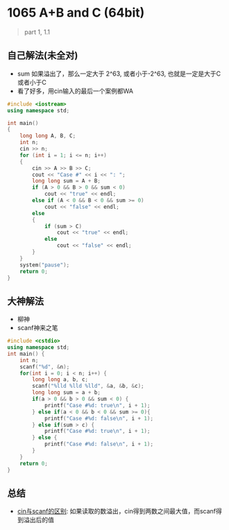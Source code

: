 # 1065 A+B and C (64bit)

> part 1, 1.1



## 自己解法(未全对)

- sum 如果溢出了，那么一定大于 2^63, 或者小于-2^63, 也就是一定是大于C或者小于C
- 看了好多，用cin输入的最后一个案例都WA

```c++
#include <iostream>
using namespace std;

int main()
{
    long long A, B, C;
    int n;
    cin >> n;
    for (int i = 1; i <= n; i++)
    {
        cin >> A >> B >> C;
        cout << "Case #" << i << ": ";
        long long sum = A + B;
        if (A > 0 && B > 0 && sum < 0)
            cout << "true" << endl;
        else if (A < 0 && B < 0 && sum >= 0)
            cout << "false" << endl;
        else
        {
            if (sum > C)
                cout << "true" << endl;
            else
                cout << "false" << endl;
        }
    }
    system("pause");
    return 0;
}
```



## 大神解法

- 柳神
- scanf神来之笔

```c++
#include <cstdio>
using namespace std;
int main() {
    int n;
    scanf("%d", &n);
    for(int i = 0; i < n; i++) {
        long long a, b, c;
        scanf("%lld %lld %lld", &a, &b, &c);
        long long sum = a + b;
        if(a > 0 && b > 0 && sum < 0) {
            printf("Case #%d: true\n", i + 1);
        } else if(a < 0 && b < 0 && sum >= 0){
            printf("Case #%d: false\n", i + 1);
        } else if(sum > c) {
            printf("Case #%d: true\n", i + 1);
        } else {
            printf("Case #%d: false\n", i + 1);
        }
    }
    return 0;
}
```



## 总结

- [cin与scanf的区别](https://blog.csdn.net/liuchuo/article/details/52109211): 如果读取的数溢出，cin得到两数之间最大值，而scanf得到溢出后的值

